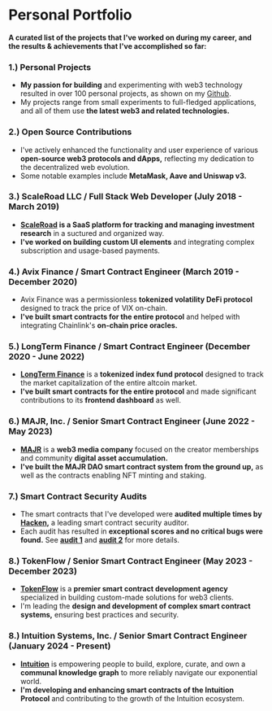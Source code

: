 # Personal Portfolio

**A curated list of the projects that I've worked on during my career, and the results & achievements that I've accomplished so far:**

### 1.) Personal Projects
- **My passion for building** and experimenting with web3 technology resulted in over 100 personal projects, as shown on my [Github](https://github.com/mihailo-maksa).
- My projects range from small experiments to full-fledged applications, and all of them use **the latest web3 and related technologies.**

### 2.) Open Source Contributions
- I've actively enhanced the functionality and user experience of various **open-source web3 protocols and dApps,** reflecting my dedication to the decentralized web evolution.
- Some notable examples include **MetaMask, Aave and Uniswap v3.**

### 3.) ScaleRoad LLC / Full Stack Web Developer (July 2018 - March 2019)
- **[ScaleRoad](https://scaleroad.com) is a SaaS platform for tracking and managing investment research** in a suctured and organized way.
- **I've worked on building custom UI elements** and integrating complex subscription and usage-based payments.

### 4.) Avix Finance / Smart Contract Engineer (March 2019 - December 2020)
- Avix Finance was a permissionless **tokenized volatility DeFi protocol** designed to track the price of VIX on-chain.
- **I've built smart contracts for the entire protocol** and helped with integrating Chainlink's **on-chain price oracles.**

### 5.) LongTerm Finance / Smart Contract Engineer (December 2020 - June 2022)
- **[LongTerm Finance](https://long-term.finance)** is a **tokenized index fund protocol** designed to track the market capitalization of the entire altcoin market.
- **I've built smart contracts for the entire protocol** and made significant contributions to its **frontend dashboard** as well.

### 6.) MAJR, Inc. / Senior Smart Contract Engineer (June 2022 - May 2023)
- **[MAJR](https://get.majr.io)** is a **web3 media company** focused on the creator memberships and community **digital asset accumulation.**
- **I've built the MAJR DAO smart contract system from the ground up,** as well as the contracts enabling NFT minting and staking.

### 7.) Smart Contract Security Audits
- The smart contracts that I've developed were **audited multiple times by [Hacken](https://hacken.io),** a leading smart contract security auditor.
- Each audit has resulted in **exceptional scores and no critical bugs were found.** See **[audit 1](https://hacken.io/wp-content/uploads/2022/09/MAJR_INC_SCAudit_Report2.docx.pdf)** and **[audit 2](https://hacken.io/wp-content/uploads/2022/09/MAJR-INC_09-19-2022_SCAudit_Report3-1.pdf)** for more details.

### 8.) TokenFlow / Senior Smart Contract Engineer (May 2023 - December 2023)
- **[TokenFlow](https://tokenflow.ai)** is a **premier smart contract development agency** specialized in building custom-made solutions for web3 clients.
- I'm leading the **design and development of complex smart contract systems,** ensuring best practices and security.

### 8.) Intuition Systems, Inc. / Senior Smart Contract Engineer (January 2024 - Present)
- **[Intuition](https://intuition.systems)** is empowering people to build, explore, curate, and own a **communal knowledge graph** to more reliably navigate our exponential world.
- **I'm developing and enhancing smart contracts of the Intuition Protocol** and contributing to the growth of the Intuition ecosystem.
